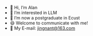 - 👋 Hi, I’m Alan
- 👀 I’m interested in LLM 
- 🌱 I’m now a postgraduate in Ecust
- 😄 Welcome to communicate with me!
- 💌 My E-mail: jingnant@163.com

